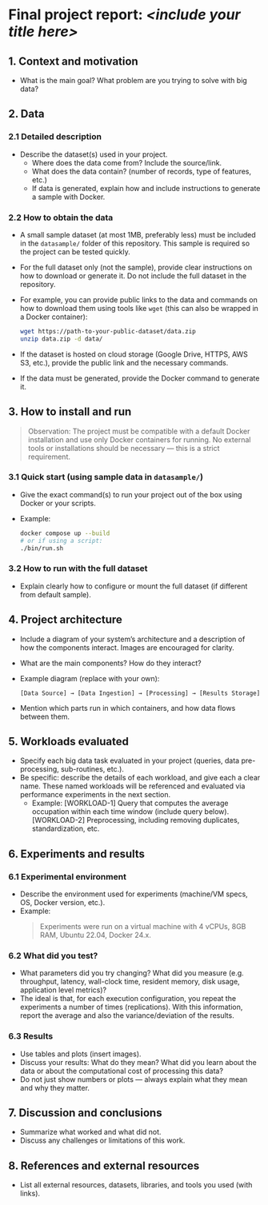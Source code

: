 # Final project report: *\<include your title here\>*

## 1. Context and motivation

- What is the main goal? What problem are you trying to solve with big data?

## 2. Data

### 2.1 Detailed description

- Describe the dataset(s) used in your project.
  - Where does the data come from? Include the source/link.
  - What does the data contain? (number of records, type of features, etc.)
  - If data is generated, explain how and include instructions to generate a sample with Docker.

### 2.2 How to obtain the data

- A small sample dataset (at most 1MB, preferably less) must be included in the `datasample/` folder of this repository. This sample is required so the project can be tested quickly.
- For the full dataset only (not the sample), provide clear instructions on how to download or generate it. Do not include the full dataset in the repository.
- For example, you can provide public links to the data and commands on how to download them using tools like `wget` (this can also be wrapped in a Docker container):

  ```bash
  wget https://path-to-your-public-dataset/data.zip
  unzip data.zip -d data/
  ```

- If the dataset is hosted on cloud storage (Google Drive, HTTPS, AWS S3, etc.), provide the public link and the necessary commands.
- If the data must be generated, provide the Docker command to generate it.

## 3. How to install and run

> Observation: The project must be compatible with a default Docker installation and use only Docker containers for running. No external tools or installations should be necessary — this is a strict requirement.

### 3.1 Quick start (using sample data in `datasample/`)

- Give the exact command(s) to run your project out of the box using Docker or your scripts.
- Example:

  ```bash
  docker compose up --build
  # or if using a script:
  ./bin/run.sh
  ```

### 3.2 How to run with the full dataset

- Explain clearly how to configure or mount the full dataset (if different from default sample).

## 4. Project architecture

- Include a diagram of your system’s architecture and a description of how the components interact. Images are encouraged for clarity.
- What are the main components? How do they interact?
- Example diagram (replace with your own):

  ```
  [Data Source] → [Data Ingestion] → [Processing] → [Results Storage]
  ```

- Mention which parts run in which containers, and how data flows between them.

## 5. Workloads evaluated

- Specify each big data task evaluated in your project (queries, data pre-processing, sub-routines, etc.).
- Be specific: describe the details of each workload, and give each a clear name. These named workloads will be referenced and evaluated via performance experiments in the next section.
  - Example: [WORKLOAD-1] Query that computes the average occupation within each
    time window (include query below). [WORKLOAD-2] Preprocessing, including
  removing duplicates, standardization, etc.

## 6. Experiments and results

### 6.1 Experimental environment

- Describe the environment used for experiments (machine/VM specs, OS, Docker version, etc.).
- Example:
  > Experiments were run on a virtual machine with 4 vCPUs, 8GB RAM, Ubuntu 22.04, Docker 24.x.

### 6.2 What did you test?

- What parameters did you try changing? What did you measure (e.g. throughput, latency, wall-clock time, resident memory, disk usage, application level metrics)?
- The ideal is that, for each execution configuration, you repeat the experiments a number of times (replications). With this information, report the average and also the variance/deviation of the results.

### 6.3 Results

- Use tables and plots (insert images).
- Discuss your results: What do they mean? What did you learn about the data or
about the computational cost of processing this data?
- Do not just show numbers or plots — always explain what they mean and why they matter.

## 7. Discussion and conclusions

- Summarize what worked and what did not.
- Discuss any challenges or limitations of this work.

## 8. References and external resources

- List all external resources, datasets, libraries, and tools you used (with links).
